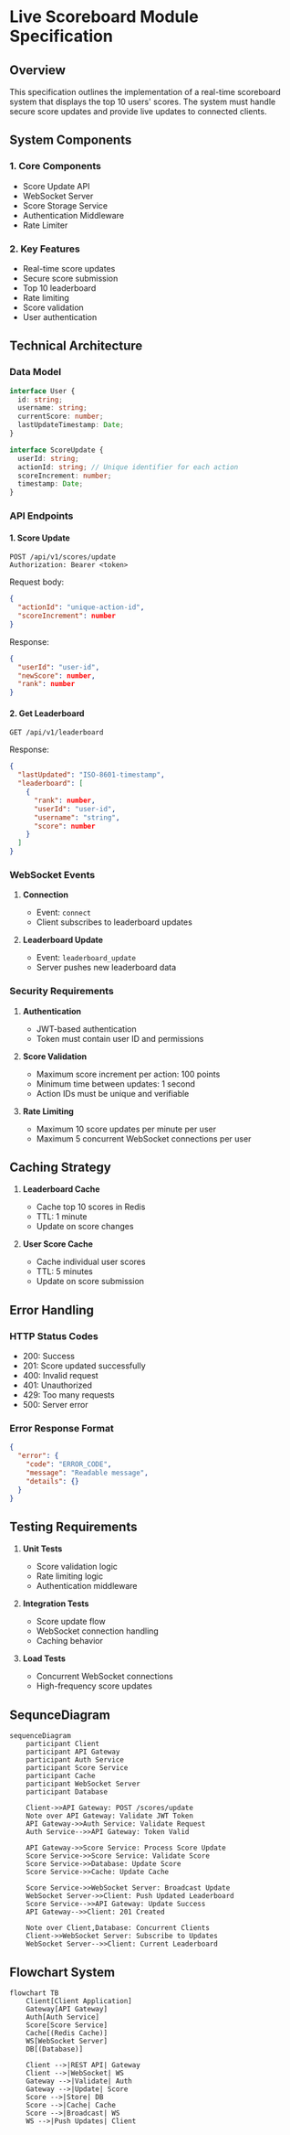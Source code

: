 # Live Scoreboard Module Specification

## Overview

This specification outlines the implementation of a real-time scoreboard system that displays the top 10 users' scores. The system must handle secure score updates and provide live updates to connected clients.

## System Components

### 1. Core Components

- Score Update API
- WebSocket Server
- Score Storage Service
- Authentication Middleware
- Rate Limiter

### 2. Key Features

- Real-time score updates
- Secure score submission
- Top 10 leaderboard
- Rate limiting
- Score validation
- User authentication

## Technical Architecture

### Data Model

```typescript
interface User {
  id: string;
  username: string;
  currentScore: number;
  lastUpdateTimestamp: Date;
}

interface ScoreUpdate {
  userId: string;
  actionId: string; // Unique identifier for each action
  scoreIncrement: number;
  timestamp: Date;
}
```

### API Endpoints

#### 1. Score Update

```
POST /api/v1/scores/update
Authorization: Bearer <token>
```

Request body:

```json
{
  "actionId": "unique-action-id",
  "scoreIncrement": number
}
```

Response:

```json
{
  "userId": "user-id",
  "newScore": number,
  "rank": number
}
```

#### 2. Get Leaderboard

```
GET /api/v1/leaderboard
```

Response:

```json
{
  "lastUpdated": "ISO-8601-timestamp",
  "leaderboard": [
    {
      "rank": number,
      "userId": "user-id",
      "username": "string",
      "score": number
    }
  ]
}
```

### WebSocket Events

1. **Connection**

   - Event: `connect`
   - Client subscribes to leaderboard updates

2. **Leaderboard Update**
   - Event: `leaderboard_update`
   - Server pushes new leaderboard data

### Security Requirements

1. **Authentication**

   - JWT-based authentication
   - Token must contain user ID and permissions

2. **Score Validation**

   - Maximum score increment per action: 100 points
   - Minimum time between updates: 1 second
   - Action IDs must be unique and verifiable

3. **Rate Limiting**
   - Maximum 10 score updates per minute per user
   - Maximum 5 concurrent WebSocket connections per user

## Caching Strategy

1. **Leaderboard Cache**

   - Cache top 10 scores in Redis
   - TTL: 1 minute
   - Update on score changes

2. **User Score Cache**
   - Cache individual user scores
   - TTL: 5 minutes
   - Update on score submission

## Error Handling

### HTTP Status Codes

- 200: Success
- 201: Score updated successfully
- 400: Invalid request
- 401: Unauthorized
- 429: Too many requests
- 500: Server error

### Error Response Format

```json
{
  "error": {
    "code": "ERROR_CODE",
    "message": "Readable message",
    "details": {}
  }
}
```

## Testing Requirements

1. **Unit Tests**

   - Score validation logic
   - Rate limiting logic
   - Authentication middleware

2. **Integration Tests**

   - Score update flow
   - WebSocket connection handling
   - Caching behavior

3. **Load Tests**
   - Concurrent WebSocket connections
   - High-frequency score updates

## SequnceDiagram

```mermaid
sequenceDiagram
    participant Client
    participant API Gateway
    participant Auth Service
    participant Score Service
    participant Cache
    participant WebSocket Server
    participant Database

    Client->>API Gateway: POST /scores/update
    Note over API Gateway: Validate JWT Token
    API Gateway->>Auth Service: Validate Request
    Auth Service-->>API Gateway: Token Valid

    API Gateway->>Score Service: Process Score Update
    Score Service->>Score Service: Validate Score
    Score Service->>Database: Update Score
    Score Service->>Cache: Update Cache

    Score Service->>WebSocket Server: Broadcast Update
    WebSocket Server->>Client: Push Updated Leaderboard
    Score Service-->>API Gateway: Update Success
    API Gateway-->>Client: 201 Created

    Note over Client,Database: Concurrent Clients
    Client->>WebSocket Server: Subscribe to Updates
    WebSocket Server-->>Client: Current Leaderboard
```

## Flowchart System

```mermaid
flowchart TB
    Client[Client Application]
    Gateway[API Gateway]
    Auth[Auth Service]
    Score[Score Service]
    Cache[(Redis Cache)]
    WS[WebSocket Server]
    DB[(Database)]

    Client -->|REST API| Gateway
    Client -->|WebSocket| WS
    Gateway -->|Validate| Auth
    Gateway -->|Update| Score
    Score -->|Store| DB
    Score -->|Cache| Cache
    Score -->|Broadcast| WS
    WS -->|Push Updates| Client
```
